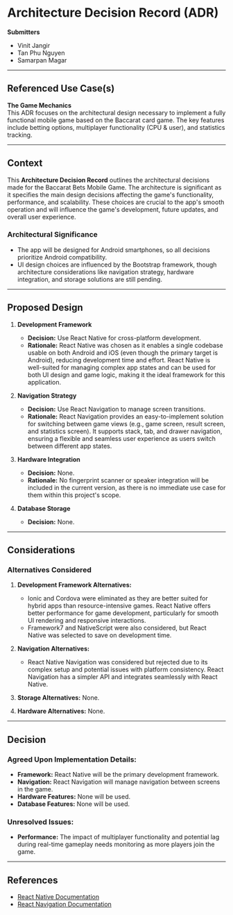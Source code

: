 # Architecture Decision Record (ADR)

**Submitters**
- Vinit Jangir
- Tan Phu Nguyen
- Samarpan Magar
---

## Referenced Use Case(s)
**The Game Mechanics**  
This ADR focuses on the architectural design necessary to implement a fully functional mobile game based on the Baccarat card game. The key features include betting options, multiplayer functionality (CPU & user), and statistics tracking.

---

## Context
This **Architecture Decision Record** outlines the architectural decisions made for the Baccarat Bets Mobile Game. The architecture is significant as it specifies the main design decisions affecting the game's functionality, performance, and scalability. These choices are crucial to the app's smooth operation and will influence the game's development, future updates, and overall user experience.

### Architectural Significance
- The app will be designed for Android smartphones, so all decisions prioritize Android compatibility.
- UI design choices are influenced by the Bootstrap framework, though architecture considerations like navigation strategy, hardware integration, and storage solutions are still pending.

---

## Proposed Design
1. **Development Framework**
   - **Decision:** Use React Native for cross-platform development.
   - **Rationale:** React Native was chosen as it enables a single codebase usable on both Android and iOS (even though the primary target is Android), reducing development time and effort. React Native is well-suited for managing complex app states and can be used for both UI design and game logic, making it the ideal framework for this application.

2. **Navigation Strategy**
   - **Decision:** Use React Navigation to manage screen transitions.
   - **Rationale:** React Navigation provides an easy-to-implement solution for switching between game views (e.g., game screen, result screen, and statistics screen). It supports stack, tab, and drawer navigation, ensuring a flexible and seamless user experience as users switch between different app states.

3. **Hardware Integration**
   - **Decision:** None.
   - **Rationale:** No fingerprint scanner or speaker integration will be included in the current version, as there is no immediate use case for them within this project's scope.

4. **Database Storage**
   - **Decision:** None.

---

## Considerations
### Alternatives Considered
1. **Development Framework Alternatives:**
   - Ionic and Cordova were eliminated as they are better suited for hybrid apps than resource-intensive games. React Native offers better performance for game development, particularly for smooth UI rendering and responsive interactions.
   - Framework7 and NativeScript were also considered, but React Native was selected to save on development time.

2. **Navigation Alternatives:**
   - React Native Navigation was considered but rejected due to its complex setup and potential issues with platform consistency. React Navigation has a simpler API and integrates seamlessly with React Native.

3. **Storage Alternatives:** None.
4. **Hardware Alternatives:** None.

---

## Decision
### Agreed Upon Implementation Details:
- **Framework:** React Native will be the primary development framework.
- **Navigation:** React Navigation will manage navigation between screens in the game.
- **Hardware Features:** None will be used.
- **Database Features:** None will be used.

### Unresolved Issues:
- **Performance:** The impact of multiplayer functionality and potential lag during real-time gameplay needs monitoring as more players join the game.

---

## References
- [React Native Documentation](https://reactnative.dev/docs/getting-started)
- [React Navigation Documentation](https://reactnavigation.org/docs/getting-started)
